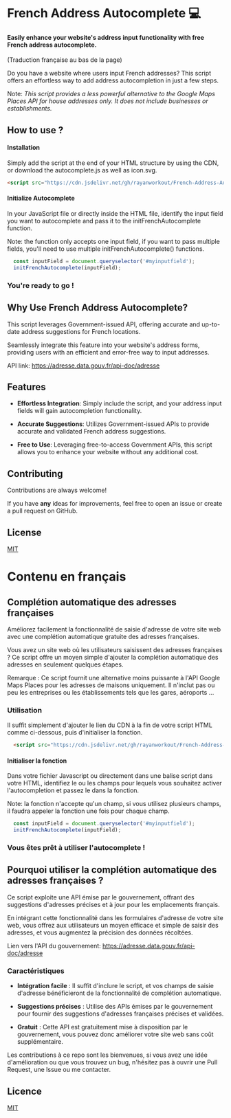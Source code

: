 # French Address Autocomplete 💻

#### Easily enhance your website's address input functionality with free French address autocomplete.
(Traduction française au bas de la page)

Do you have a website where users input French addresses? This script offers an effortless way to add address autocompletion in just a few steps.

Note: *This script provides a less powerful alternative to the Google Maps Places API for house addresses only. It does not include businesses or establishments.*


## How to use ?

#### Installation
Simply add the script at the end of your HTML structure by using the CDN, or download the autocomplete.js as well as icon.svg.

```html
<script src="https://cdn.jsdelivr.net/gh/rayanworkout/French-Address-Autocomplete@master/autocomplete.js" integrity="sha256-P9vZEaiXEfpubFPH86pstIgvHJtSnlHkkVu3mmQClGc=" crossorigin="anonymous"></script>

```

#### Initialize Autocomplete

In your JavaScript file or directly inside the HTML file, identify the input field you want to autocomplete and pass it to the initFrenchAutocomplete function.

Note: the function only accepts one input field, if you want to pass multiple fields, you'll need to use multiple initFrenchAutocomplete() functions.


```javascript
  const inputField = document.queryselector('#myinputfield');
  initFrenchAutocomplete(inputField);
```

### You're ready to go !



## Why Use French Address Autocomplete?
This script leverages Government-issued API, offering accurate and up-to-date address suggestions for French locations.

Seamlessly integrate this feature into your website's address forms, providing users with an efficient and error-free way to input addresses.

API link: https://adresse.data.gouv.fr/api-doc/adresse
## Features

- **Effortless Integration**: Simply include the script, and your address input fields will gain autocompletion functionality.

- **Accurate Suggestions**: Utilizes Government-issued APIs to provide accurate and validated French address suggestions.

- **Free to Use**: Leveraging free-to-access Government APIs, this script allows you to enhance your website without any additional cost.


## Contributing

Contributions are always welcome!

If you have **any** ideas for improvements, feel free to open an issue or create a pull request on GitHub.


## License

[MIT](https://choosealicense.com/licenses/mit/)

# Contenu en français

## Complétion automatique des adresses françaises
Améliorez facilement la fonctionnalité de saisie d'adresse de votre site web avec une complétion automatique gratuite des adresses françaises.


Vous avez un site web où les utilisateurs saisissent des adresses françaises ? Ce script offre un moyen simple d'ajouter la complétion automatique des adresses en seulement quelques étapes.

Remarque : Ce script fournit une alternative moins puissante à l'API Google Maps Places pour les adresses de maisons uniquement. Il n'inclut pas ou peu les entreprises ou les établissements tels que les gares, aéroports ...


### Utilisation

Il suffit simplement d'ajouter le lien du CDN à la fin de votre script HTML comme ci-dessous, puis d'initialiser la fonction.

```html
  <script src="https://cdn.jsdelivr.net/gh/rayanworkout/French-Address-Autocomplete@master/autocomplete.js" integrity="sha256-P9vZEaiXEfpubFPH86pstIgvHJtSnlHkkVu3mmQClGc=" crossorigin="anonymous"></script>

```

#### Initialiser la fonction

Dans votre fichier Javascript ou directement dans une balise script dans votre HTML, identifiez le ou les champs pour lequels vous souhaitez activer l'autocompletion et passez le dans la fonction.

Note: la fonction n'accepte qu'un champ, si vous utilisez plusieurs champs, il faudra appeler la fonction une fois pour chaque champ.

```javascript
  const inputField = document.queryselector('#myinputfield');
  initFrenchAutocomplete(inputField);
```

### Vous êtes prêt à utiliser l'autocomplete !


## Pourquoi utiliser la complétion automatique des adresses françaises ?
Ce script exploite une API émise par le gouvernement, offrant des suggestions d'adresses précises et à jour pour les emplacements français.

En intégrant cette fonctionnalité dans les formulaires d'adresse de votre site web, vous offrez aux utilisateurs un moyen efficace et simple de saisir des adresses, et vous augmentez la précision des données récoltées.

Lien vers l'API du gouvernement: https://adresse.data.gouv.fr/api-doc/adresse


### Caractéristiques

- **Intégration facile** : Il suffit d'inclure le script, et vos champs de saisie d'adresse bénéficieront de la fonctionnalité de complétion automatique.

- **Suggestions précises** : Utilise des APIs émises par le gouvernement pour fournir des suggestions d'adresses françaises précises et validées.

- **Gratuit** : Cette API est gratuitement mise à disposition par le gouvernement, vous pouvez donc améliorer votre site web sans coût supplémentaire.


Les contributions à ce repo sont les bienvenues, si vous avez une idée d'amélioration ou que vous trouvez un bug, n'hésitez pas à ouvrir une Pull Request, une Issue ou me contacter.

## Licence

[MIT](https://choosealicense.com/licenses/mit/)
